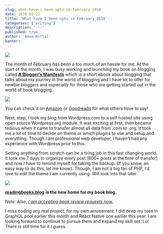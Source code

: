 ```yaml
---
slug: what-have-i-been-upto-in-february-2018
date: 2018-02-22
title: 'What have I been upto in February 2018'
categories: ['writing']
description: '---'
published: true
author: 'Aman Mittal'
banner:
---
```


![](https://cdn-images-1.medium.com/max/2560/1*5TRuG7tG0KrZJXKoFtHlSg.jpeg)

The month of February has been a too much of an hassle for me. At the start of the month, I was busy working and launching my book on blogging called [**A Blogger’s Manifesto**](https://www.amazon.in/Bloggers-Manifesto-Modern-Guide-Blogging-ebook/dp/B079DQ8TPN/ref=sr_1_1?s=books&ie=UTF8&qid=1519273838&sr=1-1&keywords=A+Blogger%27s+Manifesto) which is a short ebook about blogging that talks about my journey in the world of blogging and I have lot to offer for newbie bloggers and especially for those who are getting started out in the world of book blogging.

![](https://cdn-images-1.medium.com/max/800/1*cDT_lBhtjT6A7SLHQEpJWA.jpeg)

You can check it on [Amazon](https://www.amazon.in/Bloggers-Manifesto-Modern-Guide-Blogging-ebook/dp/B079DQ8TPN/ref=sr_1_1?s=books&ie=UTF8&qid=1519273838&sr=1-1&keywords=A+Blogger%27s+Manifesto) or [Goodreads](https://www.goodreads.com/book/show/38231379-a-blogger-s-manifesto) for what others have to say!

Next, step, I took my blog from Wordpress.com to a self hosted site using open source Wordpress.org module. It was exciting at first, then became tedious when it came to transfer almost all data from .com to .org. It took me a lot of time to decide on theme or which plugins to use and setup and everything. Though I am professional web developer, I haven’t had any experience with Wordpress prior to this.

Setting anything from scratch can be a tiring job in this fast changing world. It took me 7 days to organize every post (600+ posts at the time of transfer) and now I have to remind myself for taking the backup. (If you know, an easy way to do this, let me know). Though, I am not a big fan of PHP, I’d love to edit the theme I am currently using. Will look into that later.

![](https://cdn-images-1.medium.com/max/800/1*PSiFM2pzgRJ51Mlw5W6MPA.png)

[**readingbooks.blog**](http://readingbooks.blog/) **is the new home for my book blog.**

_Note: Also,_ [_I am accepting book review requests now._](http://readingbooks.blog/policies-2/)

I miss coding any real project, for my own amusement. I did deep my toes in GraphQL pool earlier this month and React Native one earlier this year. I am looking forward to continue to pursue them and expand my skill set. Lo! There is still time for it I guess.
